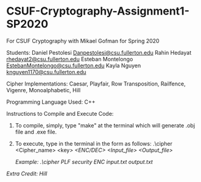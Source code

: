 # CSUF-Cryptography-Assignment1-SP2020
For CSUF Cryptography with Mikael Gofman for Spring 2020

Students:
Daniel Pestolesi     Danpestolesi@csu.fullerton.edu
Rahin Hedayat        rhedayat2@csu.fullerton.edu
Esteban Montelongo   EstebanMontelongo@csu.fullerton.edu
Kayla Nguyen         knguyen1170@csu.fullerton.edu


Cipher Implementations: Caesar, Playfair, Row Transposition, Railfence, Vigenre, Monoalphabetic, Hill

Programming Language Used: C++

Instructions to Compile and Execute Code: 
1. To compile, simply, type "make" at the terminal which will generate .obj file and .exe file.
2. To execute, type in the terminal in the form as follows: .\cipher <Cipher_name> <key<i>> <ENC/DEC> <Input_file> <Output_file>
      
      
   Example: .\cipher PLF security ENC input.txt output.txt

Extra Credit: Hill

